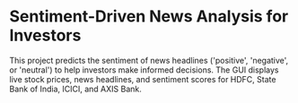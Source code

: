 # Sentiment-Driven News Analysis for Investors

This project predicts the sentiment of news headlines ('positive', 'negative', or 'neutral') to help investors make informed decisions. The GUI displays live stock prices, news headlines, and sentiment scores for HDFC, State Bank of India, ICICI, and AXIS Bank.

